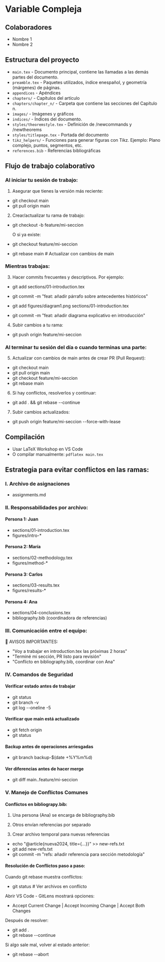 # Variable Compleja

## Colaboradores
- Nombre 1
- Nombre 2  

## Estructura del proyecto
- `main.tex` - Documento principal, contiene las llamadas a las demás partes del documento.
- `preamble.tex` - Paquetes utilizados, índice enespañol, y geometría (márgenes) de páginas.
- `appendices` - Apéndices 
- `chapters/` - Capítulos del artículo
- `chapters/chapter_n/` - Carpeta que contiene las secciones del Capítulo n.
- `images/` - Imágenes y gráficos
- `indices/` - Índices del documento.
- `styles/theoremstyle.tex` - Definición de /newcommands y /newtheorems 
- `styles/titlepage.tex` - Portada del documento
- `tikz_helpers/` - Funciones para generar figuras con Tikz. Ejemplo: Plano complejo, puntos, segmentos, etc.
- `references.bib` - Referencias bibliográficas

## Flujo de trabajo colaborativo
### Al iniciar tu sesión de trabajo:
1. Asegurar que tienes la versión más reciente:
- git checkout main
- git pull origin main

2. Crear/actualizar tu rama de trabajo:
- git checkout -b feature/mi-seccion

    O si ya existe: 
- git checkout feature/mi-seccion
- git rebase main  # Actualizar con cambios de main

### Mientras trabajas:
3. Hacer commits frecuentes y descriptivos. Por ejemplo:
- git add sections/01-introduction.tex
- git commit -m "feat: añadir párrafo sobre antecedentes históricos"

- git add figures/diagram1.png sections/01-introduction.tex
- git commit -m "feat: añadir diagrama explicativo en introducción"

4. Subir cambios a tu rama:
- git push origin feature/mi-seccion

### Al terminar tu sesión del día o cuando terminas una parte:
5. Actualizar con cambios de main antes de crear PR (Pull Request):
- git checkout main
- git pull origin main
- git checkout feature/mi-seccion
- git rebase main

6. Si hay conflictos, resolverlos y continuar:
- git add . && git rebase --continue

7. Subir cambios actualizados:
- git push origin feature/mi-seccion --force-with-lease

## Compilación
- Usar LaTeX Workshop en VS Code
- O compilar manualmente: `pdflatex main.tex`

## Estrategia para evitar conflictos en las ramas:
### I. Archivo de asignaciones 
- assignments.md
### II. Responsabilidades por archivo:

#### Persona 1: Juan
- sections/01-introduction.tex
- figures/intro-*

#### Persona 2: María  
- sections/02-methodology.tex
- figures/method-*

#### Persona 3: Carlos
- sections/03-results.tex
- figures/results-*

#### Persona 4: Ana
- sections/04-conclusions.tex
- bibliography.bib (coordinadora de referencias)

### III. Comunicación entre el equipo:
📢 AVISOS IMPORTANTES:
- "Voy a trabajar en introduction.tex las próximas 2 horas"
- "Terminé mi sección, PR listo para revisión"
- "Conflicto en bibliography.bib, coordinar con Ana"

### IV. Comandos de Seguridad
#### Verificar estado antes de trabajar
- git status
- git branch -v
- git log --oneline -5

#### Verificar que main está actualizado
- git fetch origin
- git status

#### Backup antes de operaciones arriesgadas
- git branch backup-$(date +%Y%m%d) 

#### Ver diferencias antes de hacer merge
- git diff main..feature/mi-seccion

### V. Manejo de Conflictos Comunes
#### Conflictos en bibliograpy.bib:
1. Una persona (Ana) se encarga de bibliography.bib
2. Otros envían referencias por separado

3. Crear archivo temporal para nuevas referencias
- echo "@article{nueva2024, title={...}}" >> new-refs.txt
- git add new-refs.txt
- git commit -m "refs: añadir referencia para sección metodología"

#### Resolución de Conflictos paso a paso:
 Cuando git rebase muestra conflictos:
- git status  # Ver archivos en conflicto

Abrir VS Code - GitLens mostrará opciones:
- Accept Current Change | Accept Incoming Change | Accept Both Changes

Después de resolver:
- git add .
- git rebase --continue

Si algo sale mal, volver al estado anterior:
- git rebase --abort  
